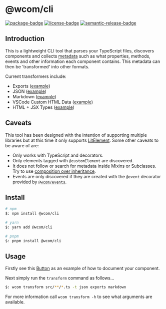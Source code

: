 # @wcom/cli

[![package-badge]][package]
[![license-badge]][license]
[![semantic-release-badge]][semantic-release]

[package]: https://www.npmjs.com/package/@wcom/cli
[package-badge]: https://img.shields.io/npm/v/@wcom/cli
[license]: https://github.com/wcom-js/cli/blob/main/LICENSE
[license-badge]: https://img.shields.io/github/license/wcom-js/cli
[semantic-release]: https://github.com/semantic-release/semantic-release
[semantic-release-badge]: https://img.shields.io/badge/%20%20%F0%9F%93%A6%F0%9F%9A%80-semantic--release-e10079.svg

## Introduction

This is a lightweight CLI tool that parses your TypeScript files, discovers components and 
collects [metadata](./src/discover/ComponentMeta.ts) such as what properties, methods, events and 
other information each component contains. This metadata can then be 'transformed' into other formats.

Current transformers include:

- Exports ([example](https://github.com/wcom-js/lit-test/blob/main/src/components/index.ts))
- JSON ([example](https://github.com/wcom-js/lit-test/blob/main/components.json))
- Markdown ([example](https://github.com/wcom-js/lit-test/tree/main/docs))
- VSCode Custom HTML Data ([example](https://github.com/wcom-js/lit-test/blob/main/vscode.html-data.json))
- HTML + JSX Types ([example](https://github.com/wcom-js/lit-test/blob/main/src/components.d.ts))

## Caveats

This tool has been designed with the intention of supporting multiple libraries but at this 
time it only supports [LitElement](https://lit-element.polymer-project.org). Some other caveats 
to be aware of are:

- Only works with TypeScript and decorators.
- Only elements tagged with `@customElement` are discovered.
- It does not follow or search for metadata inside Mixins or Subclasses. Try to use 
[composition over inheritance](https://en.wikipedia.org/wiki/Composition_over_inheritance).
- Events are only discovered if they are created with the `@event` decorator provided by 
[`@wcom/events`](https://github.com/wcom-js/events).

## Install

```bash
# npm
$: npm install @wcom/cli

# yarn
$: yarn add @wcom/cli

# pnpm
$: pnpm install @wcom/cli
```

## Usage

Firstly see this [Button](https://github.com/wcom-js/lit-test/blob/main/src/components/button/button.component.ts) 
as an example of how to document your component.

Next simply run the `transform` command as follows...

```bash
$: wcom transform src/**/*.ts -t json exports markdown
```

For more information call `wcom transform -h` to see what arguments are available.